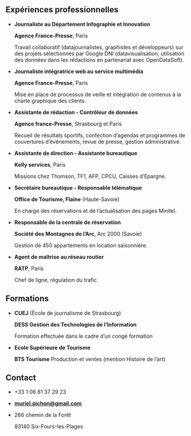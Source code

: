 ## Expériences professionnelles

- **Journaliste au Département Infographie et Innovation**<p>
 **Agence France-Presse**, Paris<p>
Travail collaboratif (datajournalistes, graphistes et développeurs) sur des projets sélectionnés par Google DNI (datavisualisation, utilisation des données dans les rédactions en partenariat avec OpenDataSoft).<p>
- **Journaliste intégratrice web au service multimédia**<p>
**Agence France-Presse**, Paris<p>
Mise en place de processus de veille et intégration de contenus à la charte graphique des clients.<p>
- **Assistante de rédaction - Contrôleur de données**<p>
**Agence france-Presse**, Strasbourg et Paris<p>
Recueil de résultats sportifs, confection d’agendas et programmes de couvertures d’événements, revue de presse, gestion administrative.<p>
- **Assistante de direction - Assistante bureautique**<p>
**Kelly services**, Paris<p>
Missions chez Thomson, TF1, AFP, CPCU, Caisses d’Epargne.<p>
- **Secrétaire bureautique - Responsable télématique**<p>
**Office de Tourisme, Flaine** (Haute-Savoie)<p>
En charge des réservations et de l’actualisation des pages Minitel. <p>
- **Responsable de la centrale de réservation**<p>
**Société des Montagnes de l’Arc**, Arc 2000 (Savoie)<p>
Gestion de 450 appartements en location saisonnière.<p>
- **Agent de maîtrise au réseau routier**<p>
**RATP**, Paris<p>
Chef de ligne, régulation du trafic.<p>


## Formations

- **CUEJ** (École de journalisme de Strasbourg)<p>
**DESS Gestion des Technologies de l’Information**<p>
Formation effectuée dans le cadre d’un congé formation<p>
- **Ecole Supérieure de Tourisme**<p>
**BTS Tourisme** Production et ventes (mention Histoire de l’art)<p>

## Contact

- +33 1 06 81 37 29 23<p>
- **muriel.pichon@gmail.com**<p>
- 266 chemin de la Forêt<p>
83140 Six-Fours-les-Plages<p>
